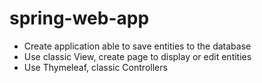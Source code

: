 # spring-web-app

* Create application able to save entities to the database <br>
* Use classic View, create page to display or edit entities <br>
* Use Thymeleaf, classic Controllers <br>

